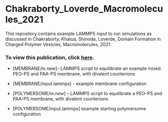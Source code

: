 # Chakraborty_Loverde_Macromolecules_2021
This repository contains example LAMMPS input to run simulations as discussed in Chakraborty, Khatua, Shinoda, Loverde, Domain Formation in Charged Polymer Vesicles, Macromolecules, 2021.
### To view this publication, click [here](https://pubs.acs.org/doi/10.1021/acs.macromol.1c00762). 

- [MEMBRANE/in.new]– LAMMPS script to equilibrate an example mixed PEO-PS and PAA-PS membrane, with divalent counterions
- [MEMBRANE/input.lammps] - example membrane configuration


  
- [POLYMERSOME/in.new] – LAMMPS script to equilibrate a PEO-PS and PAA-PS membrane, with divalent counterions
- [POLYMERSOME/input.lammps] example starting polymersome configuration
